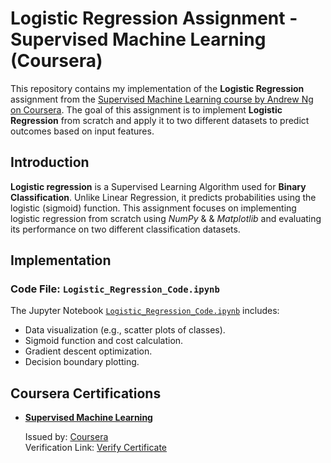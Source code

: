 # Logistic Regression Assignment - Supervised Machine Learning (Coursera)

This repository contains my implementation of the **Logistic Regression** assignment from the <a href="https://www.coursera.org/learn/machine-learning" target="_blank" rel="noopener noreferrer">Supervised Machine Learning course by Andrew Ng on Coursera</a>. The goal of this assignment is to implement **Logistic Regression** from scratch and apply it to two different datasets to predict outcomes based on input features.

## Introduction
**Logistic regression** is a Supervised Learning Algorithm used for **Binary Classification**. Unlike Linear Regression, it predicts probabilities using the logistic (sigmoid) function. This assignment focuses on implementing logistic regression from scratch using *NumPy* & & *Matplotlib* and evaluating its performance on two different classification datasets. 

## Implementation
### Code File: `Logistic_Regression_Code.ipynb`
The Jupyter Notebook [`Logistic_Regression_Code.ipynb`](Logistic_Regression_Code.ipynb) includes:
- Data visualization (e.g., scatter plots of classes).
- Sigmoid function and cost calculation.
- Gradient descent optimization.
- Decision boundary plotting.


## Coursera Certifications
- **<a href="https://www.coursera.org/learn/machine-learning" target="_blank" rel="noopener noreferrer">Supervised Machine Learning</a>**

  Issued by: [Coursera](https://www.coursera.org)  
  Verification Link: <a href="https://www.coursera.org/account/accomplishments/verify/AXA9FRPQZKW5" target="_blank" rel="noopener 
  noreferrer">Verify Certificate</a>  
    
  
